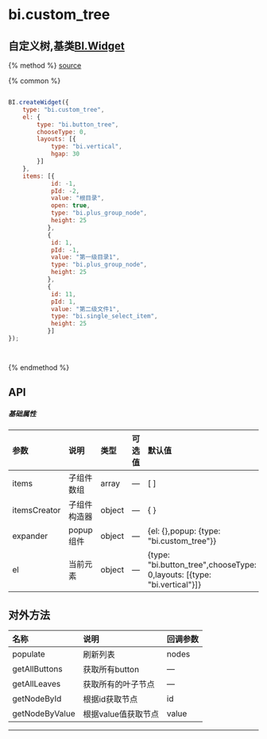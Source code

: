 # bi.custom_tree

## 自定义树,基类[BI.Widget](/core/widget.md)

{% method %}
[source](https://jsfiddle.net/fineui/gesh31xg/)

{% common %}
```javascript

BI.createWidget({
	type: "bi.custom_tree",
	el: {
		type: "bi.button_tree",
		chooseType: 0,
		layouts: [{
			type: "bi.vertical",
			hgap: 30
		}]
	},
	items: [{
           	id: -1,
           	pId: -2,
           	value: "根目录",
           	open: true,
           	type: "bi.plus_group_node",
           	height: 25
           },
           {
           	id: 1,
           	pId: -1,
           	value: "第一级目录1",
           	type: "bi.plus_group_node",
           	height: 25
           },
           {
           	id: 11,
           	pId: 1,
           	value: "第二级文件1",
           	type: "bi.single_select_item",
           	height: 25
           }]
});




```

{% endmethod %}

## API
##### 基础属性
| 参数    | 说明           | 类型  | 可选值 | 默认值
| :------ |:-------------  | :-----| :----|:----
| items | 子组件数组 | array |  — | [ ] |
| itemsCreator| 子组件构造器 | object | —  | { } |
| expander | popup组件 | object | —  | {el: {},popup: {type: "bi.custom_tree"}}|
| el | 当前元素 | object | — | {type: "bi.button_tree",chooseType: 0,layouts: [{type: "bi.vertical"}]}|



## 对外方法
| 名称     | 说明                           |  回调参数     
| :------ |:-------------                  | :-----   
| populate | 刷新列表 | nodes|
| getAllButtons | 获取所有button |—|
| getAllLeaves | 获取所有的叶子节点 | —|
| getNodeById | 根据id获取节点 | id |
| getNodeByValue | 根据value值获取节点 | value |



---



